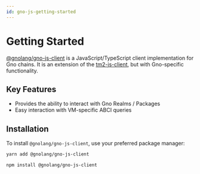 ```yaml
---
id: gno-js-getting-started
---
```


# Getting Started

[@gnolang/gno-js-client](https://github.com/gnolang/gno-js-client) is a JavaScript/TypeScript client implementation for Gno chains. It is an extension of the
[tm2-js-client](https://github.com/gnolang/tm2-js-client), but with Gno-specific functionality.

## Key Features

- Provides the ability to interact with Gno Realms / Packages
- Easy interaction with VM-specific ABCI queries

## Installation

To install `@gnolang/gno-js-client`, use your preferred package manager:

```bash
yarn add @gnolang/gno-js-client
```

```bash
npm install @gnolang/gno-js-client
```

